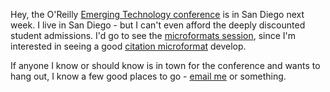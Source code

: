 <!--
.. title: O'Reilly ETech Conference
.. date: 2006/02/28 00:02
.. slug: oreilly-etech-conference
.. link:
.. description:
.. tags: computers, me, web
-->


Hey, the O'Reilly [Emerging Technology conference](http://conferences.oreillynet.com/et2006/) is in San Diego next week. I live in San Diego - but I can't even afford the deeply discounted student admissions. I'd go to see the [microformats session](http://conferences.oreillynet.com/cs/et2006/view/e_sess/8292), since I'm interested in seeing a good [citation microformat](http://microformats.org/wiki/citation) develop.

If anyone I know or should know is in town for the conference and wants to hang out, I know a few good places to go - [email me](mailto:michael_mccracken@mac.com) or something.
